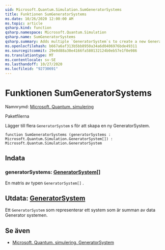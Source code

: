 ```yaml
---
uid: Microsoft.Quantum.Simulation.SumGeneratorSystems
title: Funktionen SumGeneratorSystems
ms.date: 10/26/2020 12:00:00 AM
ms.topic: article
qsharp.kind: function
qsharp.namespace: Microsoft.Quantum.Simulation
qsharp.name: SumGeneratorSystems
qsharp.summary: Adds multiple `GeneratorSystem`s to create a new GeneratorSystem.
ms.openlocfilehash: b667a6af313b5bb8950a34a6d0406976bde49311
ms.sourcegitcommit: 29e0d88a30e4166fa580132124b0eb57e1f0e986
ms.translationtype: MT
ms.contentlocale: sv-SE
ms.lasthandoff: 10/27/2020
ms.locfileid: "92730691"
---
```

# <a name="sumgeneratorsystems-function"></a>Funktionen SumGeneratorSystems

Namnrymd: [Microsoft. Quantum. simulering](xref:Microsoft.Quantum.Simulation)

Paketfilerna [](https://nuget.org/packages/)


Lägger till flera `GeneratorSystem` s för att skapa en ny GeneratorSystem.

```qsharp
function SumGeneratorSystems (generatorSystems : Microsoft.Quantum.Simulation.GeneratorSystem[]) : Microsoft.Quantum.Simulation.GeneratorSystem
```


## <a name="input"></a>Indata

### <a name="generatorsystems--generatorsystem"></a>generatorSystems: [GeneratorSystem](xref:Microsoft.Quantum.Simulation.GeneratorSystem)[]

En matris av typen `GeneratorSystem[]` .



## <a name="output--generatorsystem"></a>Utdata: [GeneratorSystem](xref:Microsoft.Quantum.Simulation.GeneratorSystem)

Ett `GeneratorSystem` som representerar ett system som är summan av data Generator systemen.

## <a name="see-also"></a>Se även

- [Microsoft. Quantum. simulering. GeneratorSystem](xref:Microsoft.Quantum.Simulation.GeneratorSystem)